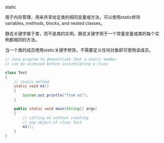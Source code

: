 static

用于内存管理，用来共享给定类的相同变量或方法，可以使用static修饰variables, methods, blocks, and nested classes。

静态关键字属于类，而不是类的实例。静态关键字用于一个常量变量或类的每个实例都相同的方法。

当一个类的成员使用static关键字修饰，不需要定义任何对象即可使用该成员。

```java
// Java program to demonstrate that a static member
// can be accessed before instantiating a class

class Test
{
	// static method
	static void m1()
	{
		System.out.println("from m1");
	}

	public static void main(String[] args)
	{
		// calling m1 without creating
		// any object of class Test
		m1();
	}
}
```

